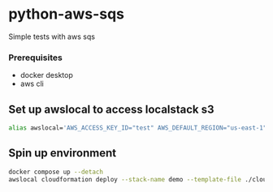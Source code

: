 # python-aws-sqs
Simple tests with aws sqs

### Prerequisites
* docker desktop
* aws cli

## Set up awslocal to access localstack s3
```bash
alias awslocal='AWS_ACCESS_KEY_ID="test" AWS_DEFAULT_REGION="us-east-1" AWS_SECRET_ACCESS_KEY="test" aws --endpoint-url=http://localhost:4566'
```

## Spin up environment
```bash
docker compose up --detach
awslocal cloudformation deploy --stack-name demo --template-file ./cloud-formation.yml
```

